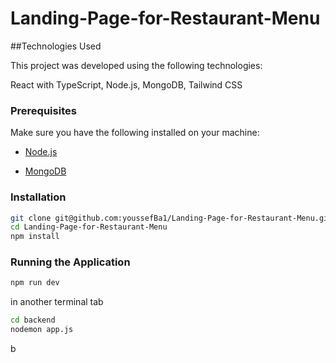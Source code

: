 # Landing-Page-for-Restaurant-Menu

##Technologies Used

This project was developed using the following technologies:

React with TypeScript,
Node.js,
MongoDB,
Tailwind CSS

### Prerequisites

Make sure you have the following installed on your machine:

- [Node.js](https://nodejs.org/)

- [MongoDB](https://www.mongodb.com/)

### Installation

```bash
git clone git@github.com:youssefBa1/Landing-Page-for-Restaurant-Menu.git
cd Landing-Page-for-Restaurant-Menu
npm install

```

### Running the Application 
```bash
npm run dev
```
in another terminal tab
```bash 
cd backend
nodemon app.js
```


b
